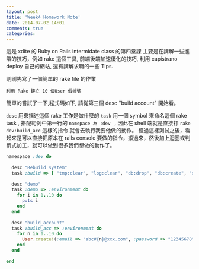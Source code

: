 ```yaml
---
layout: post
title: 'Week4 Homework Note'
date: 2014-07-02 14:01
comments: true
categories: 
---
```

這是 xdite 的 Ruby on Rails intermidate class 的第四堂課
主要是在講解一些進階的技巧，例如 rake 這個工具, 前端後端加速優化的技巧, 利用 capistrano deploy 自己的網站, 還有講解求職的一些 Tips. 

剛剛先寫了一個簡單的 rake file 的作業 

`利用 Rake 建立 10 個User 假帳號`

簡單的嘗試了一下,程式碼如下, 請從第三個 desc "build account" 開始看。 

`desc`  用來描述這個 rake 工作是做什麼的
`task` 用一個 symbol 來命名這個 rake task ,  搭配範例中第一行的 `namepace 為 :dev ` ,  因此在 shell 端就是直接打  `rake dev:build_acc` 這樣的指令 就會去執行我要他做的動作。
經過這樣測試之後，看起來是可以直接把原本在 rails console 要做的指令，搬過來，然後加上迴圈或判斷式加工，就可以做到很多我們想做的動作了。 

```ruby
namespace :dev do
  
  desc "Rebuild system"
  task :build => [ "tmp:clear", "log:clear", "db:drop", "db:create", "db:migrate", "db:seed" ]
  
  desc "demo"
  task :demo => :environment do
    for i in 1..10 do
      puts i 
    end 
  end
  
  desc "build_account"
  task :build_acc => :environment do
    for n in 1..10 do
      User.create!(:email => "abc#{n}@xxx.com", :password => "12345678", :password_confirmation => "12345678")
    end
  end
  
end



```

